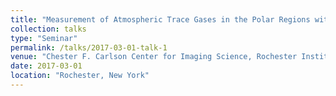 ```yaml
---
title: "Measurement of Atmospheric Trace Gases in the Polar Regions with Differential Optical Absorption Spectroscopy (DOAS)"
collection: talks
type: "Seminar"
permalink: /talks/2017-03-01-talk-1
venue: "Chester F. Carlson Center for Imaging Science, Rochester Institute of Technology"
date: 2017-03-01
location: "Rochester, New York"
---
```

